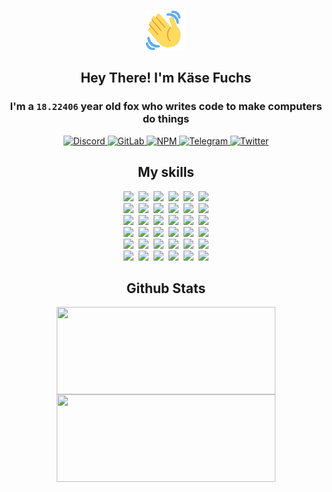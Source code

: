 <div><p align=center><img src=./resources/images/wave.gif width=64px height=64px></p><h2 align=center>Hey There! I'm Käse Fuchs</h2><h3 align=center>I'm a <code>18.22406</code> year old fox who writes code to make computers do things</h3><p align=center><a href=https://discord.com/users/507526681125322772><img alt=Discord src="https://img.shields.io/badge/Discord-5865F2?logo=discord&logoColor=white&style=flat-square#ee828fceca045ceb00707607574827ca"> </a><a href=https://gitlab.com/kasefuchs><img alt=GitLab src="https://img.shields.io/badge/GitLab-330F63?logo=gitlab&logoColor=white&style=flat-square#ee828fceca045ceb00707607574827ca"> </a><a href=https://npmjs.com/~kasefuchs><img alt=NPM src="https://img.shields.io/badge/NPM-CB3837?logo=npm&logoColor=white&style=flat-square#ee828fceca045ceb00707607574827ca"> </a><a href=https://t.me/kasefuchs><img alt=Telegram src="https://img.shields.io/badge/Telegram-2CA5E0?logo=telegram&logoColor=white&style=flat-square#ee828fceca045ceb00707607574827ca"> </a><a href=https://twitter.com/kasefuchs><img alt=Twitter src="https://img.shields.io/badge/Twitter-1DA1F2?logo=twitter&logoColor=white&style=flat-square#ee828fceca045ceb00707607574827ca"></a></p><h2 align=center>My skills</h2><p align=center><a href=https://aws.amazon.com/ ><picture><source srcset="https://skillicons.dev/icons?i=aws&theme=dark#ee828fceca045ceb00707607574827ca" media="(prefers-color-scheme: dark)"><source srcset="https://skillicons.dev/icons?i=aws&theme=light#ee828fceca045ceb00707607574827ca" media="(prefers-color-scheme: light), (prefers-color-scheme: no-preference)"><img src="https://skillicons.dev/icons?i=aws&theme=light#ee828fceca045ceb00707607574827ca"></picture></a>&nbsp;&nbsp;<a href=https://en.wikipedia.org/wiki/Bash_(Unix_shell)><picture><source srcset="https://skillicons.dev/icons?i=bash&theme=dark#ee828fceca045ceb00707607574827ca" media="(prefers-color-scheme: dark)"><source srcset="https://skillicons.dev/icons?i=bash&theme=light#ee828fceca045ceb00707607574827ca" media="(prefers-color-scheme: light), (prefers-color-scheme: no-preference)"><img src="https://skillicons.dev/icons?i=bash&theme=light#ee828fceca045ceb00707607574827ca"></picture></a>&nbsp;&nbsp;<a href=https://discord.com/developers/docs><picture><source srcset="https://skillicons.dev/icons?i=bots&theme=dark#ee828fceca045ceb00707607574827ca" media="(prefers-color-scheme: dark)"><source srcset="https://skillicons.dev/icons?i=bots&theme=light#ee828fceca045ceb00707607574827ca" media="(prefers-color-scheme: light), (prefers-color-scheme: no-preference)"><img src="https://skillicons.dev/icons?i=bots&theme=light#ee828fceca045ceb00707607574827ca"></picture></a>&nbsp;&nbsp;<a href=https://www.cloudflare.com/ ><picture><source srcset="https://skillicons.dev/icons?i=cloudflare&theme=dark#ee828fceca045ceb00707607574827ca" media="(prefers-color-scheme: dark)"><source srcset="https://skillicons.dev/icons?i=cloudflare&theme=light#ee828fceca045ceb00707607574827ca" media="(prefers-color-scheme: light), (prefers-color-scheme: no-preference)"><img src="https://skillicons.dev/icons?i=cloudflare&theme=light#ee828fceca045ceb00707607574827ca"></picture></a>&nbsp;&nbsp;<a href=https://en.wikipedia.org/wiki/CSS><picture><source srcset="https://skillicons.dev/icons?i=css&theme=dark#ee828fceca045ceb00707607574827ca" media="(prefers-color-scheme: dark)"><source srcset="https://skillicons.dev/icons?i=css&theme=light#ee828fceca045ceb00707607574827ca" media="(prefers-color-scheme: light), (prefers-color-scheme: no-preference)"><img src="https://skillicons.dev/icons?i=css&theme=light#ee828fceca045ceb00707607574827ca"></picture></a>&nbsp;&nbsp;<a href=https://www.docker.com/ ><picture><source srcset="https://skillicons.dev/icons?i=docker&theme=dark#ee828fceca045ceb00707607574827ca" media="(prefers-color-scheme: dark)"><source srcset="https://skillicons.dev/icons?i=docker&theme=light#ee828fceca045ceb00707607574827ca" media="(prefers-color-scheme: light), (prefers-color-scheme: no-preference)"><img src="https://skillicons.dev/icons?i=docker&theme=light#ee828fceca045ceb00707607574827ca"></picture></a><br><a href=https://www.electronjs.org/ ><picture><source srcset="https://skillicons.dev/icons?i=electron&theme=dark#ee828fceca045ceb00707607574827ca" media="(prefers-color-scheme: dark)"><source srcset="https://skillicons.dev/icons?i=electron&theme=light#ee828fceca045ceb00707607574827ca" media="(prefers-color-scheme: light), (prefers-color-scheme: no-preference)"><img src="https://skillicons.dev/icons?i=electron&theme=light#ee828fceca045ceb00707607574827ca"></picture></a>&nbsp;&nbsp;<a href=https://expressjs.com/ ><picture><source srcset="https://skillicons.dev/icons?i=express&theme=dark#ee828fceca045ceb00707607574827ca" media="(prefers-color-scheme: dark)"><source srcset="https://skillicons.dev/icons?i=express&theme=light#ee828fceca045ceb00707607574827ca" media="(prefers-color-scheme: light), (prefers-color-scheme: no-preference)"><img src="https://skillicons.dev/icons?i=express&theme=light#ee828fceca045ceb00707607574827ca"></picture></a>&nbsp;&nbsp;<a href=https://www.figma.com/ ><picture><source srcset="https://skillicons.dev/icons?i=figma&theme=dark#ee828fceca045ceb00707607574827ca" media="(prefers-color-scheme: dark)"><source srcset="https://skillicons.dev/icons?i=figma&theme=light#ee828fceca045ceb00707607574827ca" media="(prefers-color-scheme: light), (prefers-color-scheme: no-preference)"><img src="https://skillicons.dev/icons?i=figma&theme=light#ee828fceca045ceb00707607574827ca"></picture></a>&nbsp;&nbsp;<a href=https://firebase.google.com/ ><picture><source srcset="https://skillicons.dev/icons?i=firebase&theme=dark#ee828fceca045ceb00707607574827ca" media="(prefers-color-scheme: dark)"><source srcset="https://skillicons.dev/icons?i=firebase&theme=light#ee828fceca045ceb00707607574827ca" media="(prefers-color-scheme: light), (prefers-color-scheme: no-preference)"><img src="https://skillicons.dev/icons?i=firebase&theme=light#ee828fceca045ceb00707607574827ca"></picture></a>&nbsp;&nbsp;<a href=https://flask.palletsprojects.com/ ><picture><source srcset="https://skillicons.dev/icons?i=flask&theme=dark#ee828fceca045ceb00707607574827ca" media="(prefers-color-scheme: dark)"><source srcset="https://skillicons.dev/icons?i=flask&theme=light#ee828fceca045ceb00707607574827ca" media="(prefers-color-scheme: light), (prefers-color-scheme: no-preference)"><img src="https://skillicons.dev/icons?i=flask&theme=light#ee828fceca045ceb00707607574827ca"></picture></a>&nbsp;&nbsp;<a href=https://cloud.google.com/ ><picture><source srcset="https://skillicons.dev/icons?i=gcp&theme=dark#ee828fceca045ceb00707607574827ca" media="(prefers-color-scheme: dark)"><source srcset="https://skillicons.dev/icons?i=gcp&theme=light#ee828fceca045ceb00707607574827ca" media="(prefers-color-scheme: light), (prefers-color-scheme: no-preference)"><img src="https://skillicons.dev/icons?i=gcp&theme=light#ee828fceca045ceb00707607574827ca"></picture></a><br><a href=https://git-scm.com/ ><picture><source srcset="https://skillicons.dev/icons?i=git&theme=dark#ee828fceca045ceb00707607574827ca" media="(prefers-color-scheme: dark)"><source srcset="https://skillicons.dev/icons?i=git&theme=light#ee828fceca045ceb00707607574827ca" media="(prefers-color-scheme: light), (prefers-color-scheme: no-preference)"><img src="https://skillicons.dev/icons?i=git&theme=light#ee828fceca045ceb00707607574827ca"></picture></a>&nbsp;&nbsp;<a href=https://github.com/ ><picture><source srcset="https://skillicons.dev/icons?i=github&theme=dark#ee828fceca045ceb00707607574827ca" media="(prefers-color-scheme: dark)"><source srcset="https://skillicons.dev/icons?i=github&theme=light#ee828fceca045ceb00707607574827ca" media="(prefers-color-scheme: light), (prefers-color-scheme: no-preference)"><img src="https://skillicons.dev/icons?i=github&theme=light#ee828fceca045ceb00707607574827ca"></picture></a>&nbsp;&nbsp;<a href=https://gitlab.com/ ><picture><source srcset="https://skillicons.dev/icons?i=gitlab&theme=dark#ee828fceca045ceb00707607574827ca" media="(prefers-color-scheme: dark)"><source srcset="https://skillicons.dev/icons?i=gitlab&theme=light#ee828fceca045ceb00707607574827ca" media="(prefers-color-scheme: light), (prefers-color-scheme: no-preference)"><img src="https://skillicons.dev/icons?i=gitlab&theme=light#ee828fceca045ceb00707607574827ca"></picture></a>&nbsp;&nbsp;<a href=https://www.heroku.com/ ><picture><source srcset="https://skillicons.dev/icons?i=heroku&theme=dark#ee828fceca045ceb00707607574827ca" media="(prefers-color-scheme: dark)"><source srcset="https://skillicons.dev/icons?i=heroku&theme=light#ee828fceca045ceb00707607574827ca" media="(prefers-color-scheme: light), (prefers-color-scheme: no-preference)"><img src="https://skillicons.dev/icons?i=heroku&theme=light#ee828fceca045ceb00707607574827ca"></picture></a>&nbsp;&nbsp;<a href=https://en.wikipedia.org/wiki/HTML><picture><source srcset="https://skillicons.dev/icons?i=html&theme=dark#ee828fceca045ceb00707607574827ca" media="(prefers-color-scheme: dark)"><source srcset="https://skillicons.dev/icons?i=html&theme=light#ee828fceca045ceb00707607574827ca" media="(prefers-color-scheme: light), (prefers-color-scheme: no-preference)"><img src="https://skillicons.dev/icons?i=html&theme=light#ee828fceca045ceb00707607574827ca"></picture></a>&nbsp;&nbsp;<a href=https://en.wikipedia.org/wiki/JavaScript><picture><source srcset="https://skillicons.dev/icons?i=js&theme=dark#ee828fceca045ceb00707607574827ca" media="(prefers-color-scheme: dark)"><source srcset="https://skillicons.dev/icons?i=js&theme=light#ee828fceca045ceb00707607574827ca" media="(prefers-color-scheme: light), (prefers-color-scheme: no-preference)"><img src="https://skillicons.dev/icons?i=js&theme=light#ee828fceca045ceb00707607574827ca"></picture></a><br><a href=https://en.wikipedia.org/wiki/Linux><picture><source srcset="https://skillicons.dev/icons?i=linux&theme=dark#ee828fceca045ceb00707607574827ca" media="(prefers-color-scheme: dark)"><source srcset="https://skillicons.dev/icons?i=linux&theme=light#ee828fceca045ceb00707607574827ca" media="(prefers-color-scheme: light), (prefers-color-scheme: no-preference)"><img src="https://skillicons.dev/icons?i=linux&theme=light#ee828fceca045ceb00707607574827ca"></picture></a>&nbsp;&nbsp;<a href=https://mui.com/ ><picture><source srcset="https://skillicons.dev/icons?i=materialui&theme=dark#ee828fceca045ceb00707607574827ca" media="(prefers-color-scheme: dark)"><source srcset="https://skillicons.dev/icons?i=materialui&theme=light#ee828fceca045ceb00707607574827ca" media="(prefers-color-scheme: light), (prefers-color-scheme: no-preference)"><img src="https://skillicons.dev/icons?i=materialui&theme=light#ee828fceca045ceb00707607574827ca"></picture></a>&nbsp;&nbsp;<a href=https://en.wikipedia.org/wiki/Markdown><picture><source srcset="https://skillicons.dev/icons?i=md&theme=dark#ee828fceca045ceb00707607574827ca" media="(prefers-color-scheme: dark)"><source srcset="https://skillicons.dev/icons?i=md&theme=light#ee828fceca045ceb00707607574827ca" media="(prefers-color-scheme: light), (prefers-color-scheme: no-preference)"><img src="https://skillicons.dev/icons?i=md&theme=light#ee828fceca045ceb00707607574827ca"></picture></a>&nbsp;&nbsp;<a href=https://www.mongodb.com/ ><picture><source srcset="https://skillicons.dev/icons?i=mongodb&theme=dark#ee828fceca045ceb00707607574827ca" media="(prefers-color-scheme: dark)"><source srcset="https://skillicons.dev/icons?i=mongodb&theme=light#ee828fceca045ceb00707607574827ca" media="(prefers-color-scheme: light), (prefers-color-scheme: no-preference)"><img src="https://skillicons.dev/icons?i=mongodb&theme=light#ee828fceca045ceb00707607574827ca"></picture></a>&nbsp;&nbsp;<a href=https://www.mysql.com/ ><picture><source srcset="https://skillicons.dev/icons?i=mysql&theme=dark#ee828fceca045ceb00707607574827ca" media="(prefers-color-scheme: dark)"><source srcset="https://skillicons.dev/icons?i=mysql&theme=light#ee828fceca045ceb00707607574827ca" media="(prefers-color-scheme: light), (prefers-color-scheme: no-preference)"><img src="https://skillicons.dev/icons?i=mysql&theme=light#ee828fceca045ceb00707607574827ca"></picture></a>&nbsp;&nbsp;<a href=https://nextjs.org/ ><picture><source srcset="https://skillicons.dev/icons?i=nextjs&theme=dark#ee828fceca045ceb00707607574827ca" media="(prefers-color-scheme: dark)"><source srcset="https://skillicons.dev/icons?i=nextjs&theme=light#ee828fceca045ceb00707607574827ca" media="(prefers-color-scheme: light), (prefers-color-scheme: no-preference)"><img src="https://skillicons.dev/icons?i=nextjs&theme=light#ee828fceca045ceb00707607574827ca"></picture></a><br><a href=https://nodejs.org/en/ ><picture><source srcset="https://skillicons.dev/icons?i=nodejs&theme=dark#ee828fceca045ceb00707607574827ca" media="(prefers-color-scheme: dark)"><source srcset="https://skillicons.dev/icons?i=nodejs&theme=light#ee828fceca045ceb00707607574827ca" media="(prefers-color-scheme: light), (prefers-color-scheme: no-preference)"><img src="https://skillicons.dev/icons?i=nodejs&theme=light#ee828fceca045ceb00707607574827ca"></picture></a>&nbsp;&nbsp;<a href=https://www.postgresql.org/ ><picture><source srcset="https://skillicons.dev/icons?i=postgres&theme=dark#ee828fceca045ceb00707607574827ca" media="(prefers-color-scheme: dark)"><source srcset="https://skillicons.dev/icons?i=postgres&theme=light#ee828fceca045ceb00707607574827ca" media="(prefers-color-scheme: light), (prefers-color-scheme: no-preference)"><img src="https://skillicons.dev/icons?i=postgres&theme=light#ee828fceca045ceb00707607574827ca"></picture></a>&nbsp;&nbsp;<a href=https://learn.microsoft.com/en-us/powershell/ ><picture><source srcset="https://skillicons.dev/icons?i=powershell&theme=dark#ee828fceca045ceb00707607574827ca" media="(prefers-color-scheme: dark)"><source srcset="https://skillicons.dev/icons?i=powershell&theme=light#ee828fceca045ceb00707607574827ca" media="(prefers-color-scheme: light), (prefers-color-scheme: no-preference)"><img src="https://skillicons.dev/icons?i=powershell&theme=light#ee828fceca045ceb00707607574827ca"></picture></a>&nbsp;&nbsp;<a href=https://www.python.org/ ><picture><source srcset="https://skillicons.dev/icons?i=py&theme=dark#ee828fceca045ceb00707607574827ca" media="(prefers-color-scheme: dark)"><source srcset="https://skillicons.dev/icons?i=py&theme=light#ee828fceca045ceb00707607574827ca" media="(prefers-color-scheme: light), (prefers-color-scheme: no-preference)"><img src="https://skillicons.dev/icons?i=py&theme=light#ee828fceca045ceb00707607574827ca"></picture></a>&nbsp;&nbsp;<a href=https://www.raspberrypi.org/ ><picture><source srcset="https://skillicons.dev/icons?i=raspberrypi&theme=dark#ee828fceca045ceb00707607574827ca" media="(prefers-color-scheme: dark)"><source srcset="https://skillicons.dev/icons?i=raspberrypi&theme=light#ee828fceca045ceb00707607574827ca" media="(prefers-color-scheme: light), (prefers-color-scheme: no-preference)"><img src="https://skillicons.dev/icons?i=raspberrypi&theme=light#ee828fceca045ceb00707607574827ca"></picture></a>&nbsp;&nbsp;<a href=https://reactjs.org/ ><picture><source srcset="https://skillicons.dev/icons?i=react&theme=dark#ee828fceca045ceb00707607574827ca" media="(prefers-color-scheme: dark)"><source srcset="https://skillicons.dev/icons?i=react&theme=light#ee828fceca045ceb00707607574827ca" media="(prefers-color-scheme: light), (prefers-color-scheme: no-preference)"><img src="https://skillicons.dev/icons?i=react&theme=light#ee828fceca045ceb00707607574827ca"></picture></a><br><a href=https://redux.js.org/ ><picture><source srcset="https://skillicons.dev/icons?i=redux&theme=dark#ee828fceca045ceb00707607574827ca" media="(prefers-color-scheme: dark)"><source srcset="https://skillicons.dev/icons?i=redux&theme=light#ee828fceca045ceb00707607574827ca" media="(prefers-color-scheme: light), (prefers-color-scheme: no-preference)"><img src="https://skillicons.dev/icons?i=redux&theme=light#ee828fceca045ceb00707607574827ca"></picture></a>&nbsp;&nbsp;<a href=https://en.wikipedia.org/wiki/Regular_expression><picture><source srcset="https://skillicons.dev/icons?i=regex&theme=dark#ee828fceca045ceb00707607574827ca" media="(prefers-color-scheme: dark)"><source srcset="https://skillicons.dev/icons?i=regex&theme=light#ee828fceca045ceb00707607574827ca" media="(prefers-color-scheme: light), (prefers-color-scheme: no-preference)"><img src="https://skillicons.dev/icons?i=regex&theme=light#ee828fceca045ceb00707607574827ca"></picture></a>&nbsp;&nbsp;<a href=https://en.wikipedia.org/wiki/Sass_(stylesheet_language)><picture><source srcset="https://skillicons.dev/icons?i=sass&theme=dark#ee828fceca045ceb00707607574827ca" media="(prefers-color-scheme: dark)"><source srcset="https://skillicons.dev/icons?i=sass&theme=light#ee828fceca045ceb00707607574827ca" media="(prefers-color-scheme: light), (prefers-color-scheme: no-preference)"><img src="https://skillicons.dev/icons?i=sass&theme=light#ee828fceca045ceb00707607574827ca"></picture></a>&nbsp;&nbsp;<a href=https://www.typescriptlang.org/ ><picture><source srcset="https://skillicons.dev/icons?i=ts&theme=dark#ee828fceca045ceb00707607574827ca" media="(prefers-color-scheme: dark)"><source srcset="https://skillicons.dev/icons?i=ts&theme=light#ee828fceca045ceb00707607574827ca" media="(prefers-color-scheme: light), (prefers-color-scheme: no-preference)"><img src="https://skillicons.dev/icons?i=ts&theme=light#ee828fceca045ceb00707607574827ca"></picture></a>&nbsp;&nbsp;<a href=https://unity.com/ ><picture><source srcset="https://skillicons.dev/icons?i=unity&theme=dark#ee828fceca045ceb00707607574827ca" media="(prefers-color-scheme: dark)"><source srcset="https://skillicons.dev/icons?i=unity&theme=light#ee828fceca045ceb00707607574827ca" media="(prefers-color-scheme: light), (prefers-color-scheme: no-preference)"><img src="https://skillicons.dev/icons?i=unity&theme=light#ee828fceca045ceb00707607574827ca"></picture></a>&nbsp;&nbsp;<a href=https://workers.cloudflare.com/ ><picture><source srcset="https://skillicons.dev/icons?i=workers&theme=dark#ee828fceca045ceb00707607574827ca" media="(prefers-color-scheme: dark)"><source srcset="https://skillicons.dev/icons?i=workers&theme=light#ee828fceca045ceb00707607574827ca" media="(prefers-color-scheme: light), (prefers-color-scheme: no-preference)"><img src="https://skillicons.dev/icons?i=workers&theme=light#ee828fceca045ceb00707607574827ca"></picture></a><br></p><h2 align=center>Github Stats</h2><p align=center><picture><source srcset="https://github-readme-stats-kasefuchs.vercel.app/api/?count_private=true&hide_border=true&hide_rank=true&line_height=20&hide_title=true&username=Kasefuchs&theme=dark#ee828fceca045ceb00707607574827ca" media="(prefers-color-scheme: dark)"><source srcset="https://github-readme-stats-kasefuchs.vercel.app/api/?count_private=true&hide_border=true&hide_rank=true&line_height=20&hide_title=true&username=Kasefuchs&theme=light#ee828fceca045ceb00707607574827ca" media="(prefers-color-scheme: light), (prefers-color-scheme: no-preference)"><img align=middle width=350 height=140 src="https://github-readme-stats-kasefuchs.vercel.app/api/?count_private=true&hide_border=true&hide_rank=true&line_height=20&hide_title=true&username=Kasefuchs&theme=light#ee828fceca045ceb00707607574827ca"></picture><picture><source srcset="https://github-readme-stats-kasefuchs.vercel.app/api/top-langs/?count_private=true&hide_border=true&layout=compact&username=Kasefuchs&theme=dark#ee828fceca045ceb00707607574827ca" media="(prefers-color-scheme: dark)"><source srcset="https://github-readme-stats-kasefuchs.vercel.app/api/top-langs/?count_private=true&hide_border=true&layout=compact&username=Kasefuchs&theme=light#ee828fceca045ceb00707607574827ca" media="(prefers-color-scheme: light), (prefers-color-scheme: no-preference)"><img align=middle width=350 height=140 src="https://github-readme-stats-kasefuchs.vercel.app/api/top-langs/?count_private=true&hide_border=true&layout=compact&username=Kasefuchs&theme=light#ee828fceca045ceb00707607574827ca"></picture></p><img src="https://hit.yhype.me/github/profile?user_id=64592097#ee828fceca045ceb00707607574827ca" alt=""></div>